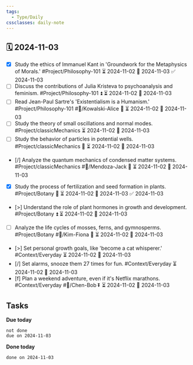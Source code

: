 ```yaml
---
tags:
  - Type/Daily
cssclasses: daily-note
---
```


## 🗓️ 2024-11-03

- [x] Study the ethics of Immanuel Kant in 'Groundwork for the Metaphysics of Morals.' #Project/Philosophy-101 ⏳ 2024-11-02 📅 2024-11-03 ✅ 2024-11-03
- [ ] Discuss the contributions of Julia Kristeva to psychoanalysis and feminism. #Project/Philosophy-101 ⏫ ⏳ 2024-11-02 📅 2024-11-03
- [ ] Read Jean-Paul Sartre's 'Existentialism is a Humanism.' #Project/Philosophy-101 #👤/Kowalski-Alice 🔽 ⏳ 2024-11-02 📅 2024-11-03
- [ ] Study the theory of small oscillations and normal modes. #Project/classicMechanics ⏳ 2024-11-02 📅 2024-11-03
- [ ] Study the behavior of particles in potential wells. #Project/classicMechanics 🔺 ⏳ 2024-11-02 📅 2024-11-03
- [/] Analyze the quantum mechanics of condensed matter systems. #Project/classicMechanics #👤/Mendoza-Jack 🔺 ⏳ 2024-11-02 📅 2024-11-03
- [x] Study the process of fertilization and seed formation in plants. #Project/Botany 🔺 ⏳ 2024-11-02 📅 2024-11-03 ✅ 2024-11-03
- [>] Understand the role of plant hormones in growth and development. #Project/Botany ⏫ ⏳ 2024-11-02 📅 2024-11-03
- [ ] Analyze the life cycles of mosses, ferns, and gymnosperms. #Project/Botany #👤/Kim-Fiona 🔺 ⏳ 2024-11-02 📅 2024-11-03
- [>] Set personal growth goals, like 'become a cat whisperer.' #Context/Everyday ⏳ 2024-11-02 📅 2024-11-03
- [/] Set alarms, snooze them 27 times for fun. #Context/Everyday ⏳ 2024-11-02 📅 2024-11-03
- [f] Plan a weekend adventure, even if it's Netflix marathons. #Context/Everyday #👤/Chen-Bob ⏬ ⏳ 2024-11-02 📅 2024-11-03

## Tasks

**Due today**

```tasks
not done
due on 2024-11-03
```

**Done today**

```tasks
done on 2024-11-03
```
            